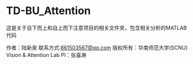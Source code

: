 # TD-BU_Attention
这是关于自下而上和自上而下注意项目的相关文件夹，包含相关分析的MATLAB代码

作者：陆新泉
联系方式:861503567@qq.com
版权所有：华南师范大学(SCNU) Vision & Attention Lab
PI：张喜淋
